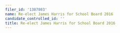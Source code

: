 ```yaml
---
filer_id: '1387803'
name: Re-elect James Harris for School Board 2016
candidate_controlled_id: ''
title: Re-elect James Harris for School Board 2016
---
```

